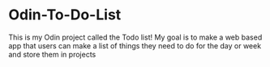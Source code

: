 # Odin-To-Do-List
This is my Odin project called the Todo list! My goal is to make a web based app that users can make a list of things they need to do for the day or week and store them in projects 
